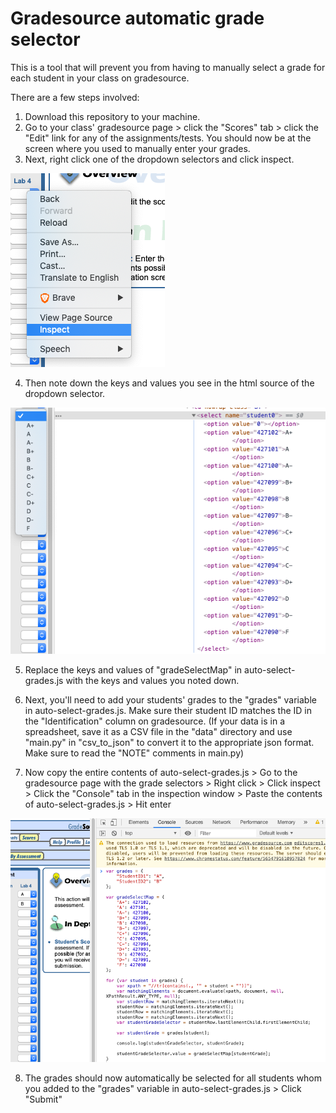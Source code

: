 # Gradesource automatic grade selector

This is a tool that will prevent you from having to manually select a grade for each student in your class on gradesource.

There are a few steps involved:

1. Download this repository to your machine.
2. Go to your class' gradesource page > click the "Scores" tab > click the "Edit" link for any of the assignments/tests.
You should now be at the screen where you used to manually enter your grades.
3. Next, right click one of the dropdown selectors and click inspect.

![inspect](images/inspect.png)

4. Then note down the keys and values you see in the html source of the dropdown selector.

![inspect](images/gradeSelectMap_keys_and_values.png)

5. Replace the keys and values of "gradeSelectMap" in auto-select-grades.js with the keys and values you noted down. 

6. Next, you'll need to add your students' grades to the "grades" variable in auto-select-grades.js. Make sure their student ID matches the ID in the "Identification" column on gradesource. 
(If your data is in a spreadsheet, save it as a CSV file in the "data" directory and use "main.py" in "csv_to_json" to convert it to the appropriate json format. Make sure to read the "NOTE" comments in main.py) 

7. Now copy the entire contents of auto-select-grades.js > Go to the gradesource page with the grade selectors > Right click > Click inspect > Click the "Console" tab in the inspection window > Paste the contents of auto-select-grades.js > Hit enter

![inspect](images/console.png)

8. The grades should now automatically be selected for all students whom you added to the "grades" variable in auto-select-grades.js > Click "Submit"

